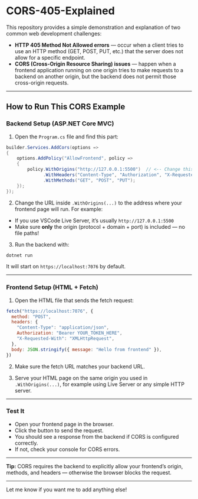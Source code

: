 # CORS-405-Explained

This repository provides a simple demonstration and explanation of two common web development challenges:

- **HTTP 405 Method Not Allowed errors** — occur when a client tries to use an HTTP method (GET, POST, PUT, etc.) that the server does not allow for a specific endpoint.  
- **CORS (Cross-Origin Resource Sharing) issues** — happen when a frontend application running on one origin tries to make requests to a backend on another origin, but the backend does not permit those cross-origin requests.

---

## How to Run This CORS Example

### Backend Setup (ASP.NET Core MVC)

1. Open the `Program.cs` file and find this part:

```csharp
builder.Services.AddCors(options =>
{
    options.AddPolicy("AllowFrontend", policy =>
    {
        policy.WithOrigins("http://127.0.0.1:5500")  // <-- Change this to your frontend URL
              .WithHeaders("Content-Type", "Authorization", "X-Requested-With")
              .WithMethods("GET", "POST", "PUT");
    });
});
```
2. Change the URL inside `.WithOrigins(...)` to the address where your frontend page will run. For example:

- If you use VSCode Live Server, it’s usually `http://127.0.0.1:5500`
- Make sure **only** the origin (protocol + domain + port) is included — no file paths!

3. Run the backend with:

```bash
dotnet run
```
It will start on `https://localhost:7076` by default.

---

### Frontend Setup (HTML + Fetch)

1. Open the HTML file that sends the fetch request:

```js
fetch("https://localhost:7076", {
  method: "POST",
  headers: {
    "Content-Type": "application/json",
    Authorization: "Bearer YOUR_TOKEN_HERE",
    "X-Requested-With": "XMLHttpRequest",
  },
  body: JSON.stringify({ message: "Hello from frontend" }),
})
```
2. Make sure the fetch URL matches your backend URL.

3. Serve your HTML page on the same origin you used in `.WithOrigins(...)`, for example using Live Server or any simple HTTP server.

---

### Test It

- Open your frontend page in the browser.
- Click the button to send the request.
- You should see a response from the backend if CORS is configured correctly.
- If not, check your console for CORS errors.

---


**Tip:** CORS requires the backend to explicitly allow your frontend’s origin, methods, and headers — otherwise the browser blocks the request.

---

Let me know if you want me to add anything else!
